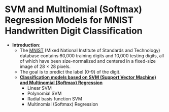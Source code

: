 # SVM and Multinomial (Softmax) Regression Models for MNIST Handwritten Digit Classification
- **Introduction**:
  -  The [MNIST](https://academictorrents.com/details/323a0048d87ca79b68f12a6350a57776b6a3b7fb) (Mixed National Institute of Standards and Technology) database contains 60,000 training digits and 10,000 testing digits, all of which have been size-normalized and centered in a fixed-size image of 28 × 28 pixels.
  -  The goal is to predict the label (0-9) of the digit.
  - [**Classification models based on SVM (Support Vector Machine) and  Multinomial (Softmax) Regression**](https://github.com/houzhj/Machine_Learning/blob/main/ipynb/MNIST/mnist_SVM.ipynb)
    - Linear SVM
    - Polynomial SVM 
    - Radial basis function SVM
    - Multinomial (Softmax) Regression
